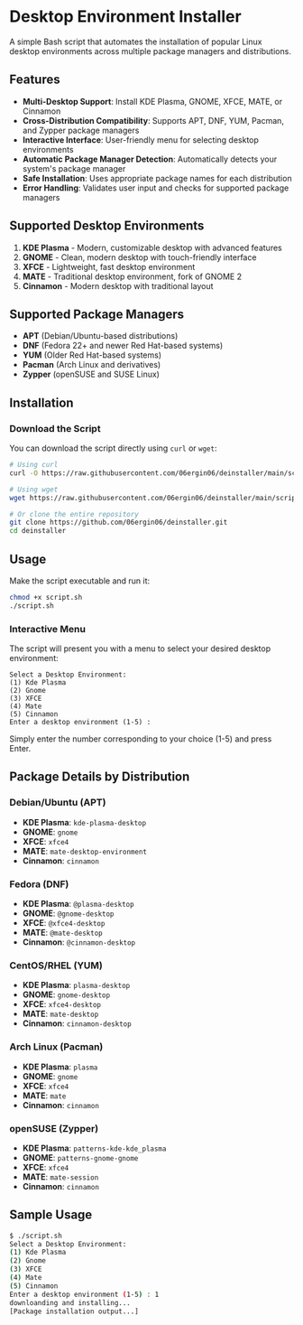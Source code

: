 # Desktop Environment Installer

A simple Bash script that automates the installation of popular Linux desktop environments across multiple package managers and distributions.

## Features

- **Multi-Desktop Support**: Install KDE Plasma, GNOME, XFCE, MATE, or Cinnamon
- **Cross-Distribution Compatibility**: Supports APT, DNF, YUM, Pacman, and Zypper package managers
- **Interactive Interface**: User-friendly menu for selecting desktop environments
- **Automatic Package Manager Detection**: Automatically detects your system's package manager
- **Safe Installation**: Uses appropriate package names for each distribution
- **Error Handling**: Validates user input and checks for supported package managers

## Supported Desktop Environments

1. **KDE Plasma** - Modern, customizable desktop with advanced features
2. **GNOME** - Clean, modern desktop with touch-friendly interface
3. **XFCE** - Lightweight, fast desktop environment
4. **MATE** - Traditional desktop environment, fork of GNOME 2
5. **Cinnamon** - Modern desktop with traditional layout

## Supported Package Managers

- **APT** (Debian/Ubuntu-based distributions)
- **DNF** (Fedora 22+ and newer Red Hat-based systems)
- **YUM** (Older Red Hat-based systems)
- **Pacman** (Arch Linux and derivatives)
- **Zypper** (openSUSE and SUSE Linux)

## Installation

### Download the Script

You can download the script directly using `curl` or `wget`:

```bash
# Using curl
curl -O https://raw.githubusercontent.com/06ergin06/deinstaller/main/script.sh

# Using wget
wget https://raw.githubusercontent.com/06ergin06/deinstaller/main/script.sh

# Or clone the entire repository
git clone https://github.com/06ergin06/deinstaller.git
cd deinstaller
```

## Usage

Make the script executable and run it:

```bash
chmod +x script.sh
./script.sh
```

### Interactive Menu

The script will present you with a menu to select your desired desktop environment:

```text
Select a Desktop Environment:
(1) Kde Plasma
(2) Gnome
(3) XFCE
(4) Mate
(5) Cinnamon
Enter a desktop environment (1-5) :
```

Simply enter the number corresponding to your choice (1-5) and press Enter.

## Package Details by Distribution

### Debian/Ubuntu (APT)

- **KDE Plasma**: `kde-plasma-desktop`
- **GNOME**: `gnome`
- **XFCE**: `xfce4`
- **MATE**: `mate-desktop-environment`
- **Cinnamon**: `cinnamon`

### Fedora (DNF)

- **KDE Plasma**: `@plasma-desktop`
- **GNOME**: `@gnome-desktop`
- **XFCE**: `@xfce4-desktop`
- **MATE**: `@mate-desktop`
- **Cinnamon**: `@cinnamon-desktop`

### CentOS/RHEL (YUM)

- **KDE Plasma**: `plasma-desktop`
- **GNOME**: `gnome-desktop`
- **XFCE**: `xfce4-desktop`
- **MATE**: `mate-desktop`
- **Cinnamon**: `cinnamon-desktop`

### Arch Linux (Pacman)

- **KDE Plasma**: `plasma`
- **GNOME**: `gnome`
- **XFCE**: `xfce4`
- **MATE**: `mate`
- **Cinnamon**: `cinnamon`

### openSUSE (Zypper)

- **KDE Plasma**: `patterns-kde-kde_plasma`
- **GNOME**: `patterns-gnome-gnome`
- **XFCE**: `xfce4`
- **MATE**: `mate-session`
- **Cinnamon**: `cinnamon`

## Sample Usage

```bash
$ ./script.sh
Select a Desktop Environment:
(1) Kde Plasma
(2) Gnome
(3) XFCE
(4) Mate
(5) Cinnamon
Enter a desktop environment (1-5) : 1
downloanding and installing...
[Package installation output...]
```

